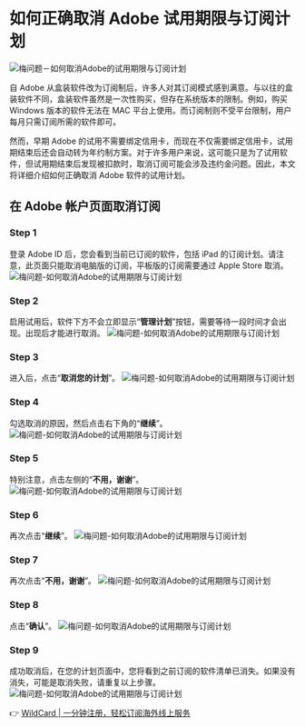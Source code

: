 # 如何正确取消 Adobe 试用期限与订阅计划

![梅问题－如何取消Adobe的试用期限与订阅计划](https://bbtdd.com/img/4350097653639157.webp)

自 Adobe 从盒装软件改为订阅制后，许多人对其订阅模式感到满意。与以往的盒装软件不同，盒装软件虽然是一次性购买，但存在系统版本的限制。例如，购买 Windows 版本的软件无法在 MAC 平台上使用。而订阅制则不受平台限制，用户每月只需订阅所需的软件即可。

然而，早期 Adobe 的试用不需要绑定信用卡，而现在不仅需要绑定信用卡，试用期结束后还会自动转为年约制方案。对于许多用户来说，这可能只是为了试用软件，但试用期结束后发现被扣款时，取消订阅可能会涉及违约金问题。因此，本文将详细介绍如何正确取消 Adobe 软件的试用计划。

## 在 Adobe 帐户页面取消订阅

### Step 1
登录 Adobe ID 后，您会看到当前已订阅的软件，包括 iPad 的订阅计划。请注意，此页面只能取消电脑版的订阅，平板版的订阅需要通过 Apple Store 取消。
![梅问题-如何取消Adobe的试用期限与订阅计划](https://bbtdd.com/img/64675300320.webp)

### Step 2
启用试用后，软件下方不会立即显示“**管理计划**”按钮，需要等待一段时间才会出现。出现后才能进行取消。
![梅问题-如何取消Adobe的试用期限与订阅计划](https://bbtdd.com/img/882200583.webp)

### Step 3
进入后，点击“**取消您的计划**”。
![梅问题-如何取消Adobe的试用期限与订阅计划](https://bbtdd.com/img/90709687214.webp)

### Step 4
勾选取消的原因，然后点击右下角的“**继续**”。
![梅问题-如何取消Adobe的试用期限与订阅计划](https://bbtdd.com/img/16221433.webp)

### Step 5
特别注意，点击左侧的“**不用，谢谢**”。
![梅问题-如何取消Adobe的试用期限与订阅计划](https://bbtdd.com/img/766867323987130.webp)

### Step 6
再次点击“**继续**”。
![梅问题-如何取消Adobe的试用期限与订阅计划](https://bbtdd.com/img/347134246252.webp)

### Step 7
再次点击“**不用，谢谢**”。
![梅问题-如何取消Adobe的试用期限与订阅计划](https://bbtdd.com/img/02987545599.webp)

### Step 8
点击“**确认**”。
![梅问题-如何取消Adobe的试用期限与订阅计划](https://bbtdd.com/img/683291489.webp)

### Step 9
成功取消后，在您的计划页面中，您将看到之前订阅的软件清单已消失。如果没有消失，可能是取消失败，请重复以上步骤。
![梅问题-如何取消Adobe的试用期限与订阅计划](https://bbtdd.com/img/990170648376397.webp)

👉 [WildCard | 一分钟注册，轻松订阅海外线上服务](https://bbtdd.com/WildCard)